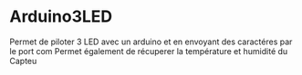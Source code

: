 # Arduino3LED

Permet de piloter 3 LED avec un arduino et en envoyant des caractéres par le port com
Permet également de récuperer la température et humidité du Capteu
